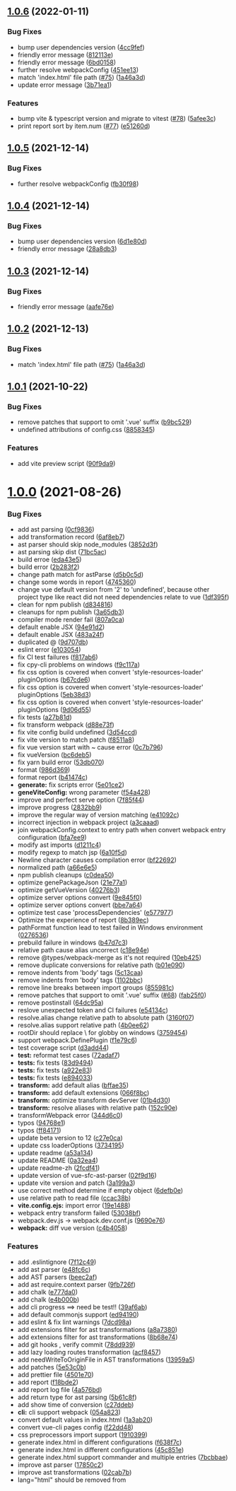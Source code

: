 ## [1.0.6](https://github.com/originjs/webpack-to-vite/compare/v1.0.1...v1.0.6) (2022-01-11)


### Bug Fixes

* bump user dependencies version ([4cc9fef](https://github.com/originjs/webpack-to-vite/commit/4cc9fef5060756f37ea53eb16577ce8fb44780b2))
* friendly error message ([812113e](https://github.com/originjs/webpack-to-vite/commit/812113e18d741904dab93933f9d120caf51d5732))
* friendly error message ([6bd0158](https://github.com/originjs/webpack-to-vite/commit/6bd0158a0fb98feb7726268d1b606b36022a3fa5))
* further resolve webpackConfig ([451ee13](https://github.com/originjs/webpack-to-vite/commit/451ee134f8b31009994010172e9ef2372708f8bc))
* match 'index.html' file path ([#75](https://github.com/originjs/webpack-to-vite/issues/75)) ([1a46a3d](https://github.com/originjs/webpack-to-vite/commit/1a46a3d4dfc9dda2909e0d248d156ad919458b56))
* update error message ([3b71ea1](https://github.com/originjs/webpack-to-vite/commit/3b71ea1a9f298d45427501ea2c318ff79a6af91b))


### Features

* bump vite & typescript version and migrate to vitest ([#78](https://github.com/originjs/webpack-to-vite/issues/78)) ([5afee3c](https://github.com/originjs/webpack-to-vite/commit/5afee3c26ea8df1d43f18ad7a68a2946779f6272))
* print report sort by item.num ([#77](https://github.com/originjs/webpack-to-vite/issues/77)) ([e51260d](https://github.com/originjs/webpack-to-vite/commit/e51260d835778cbb1a77e62dfdd7e7ddc096f7cf))



## [1.0.5](https://github.com/originjs/webpack-to-vite/compare/v1.0.4...v1.0.5) (2021-12-14)


### Bug Fixes

* further resolve webpackConfig ([fb30f98](https://github.com/originjs/webpack-to-vite/commit/fb30f9854d92e5c536dbe0d50b6b0608e95f7ac8))



## [1.0.4](https://github.com/originjs/webpack-to-vite/compare/v1.0.3...v1.0.4) (2021-12-14)


### Bug Fixes

* bump user dependencies version ([6d1e80d](https://github.com/originjs/webpack-to-vite/commit/6d1e80de9d60042045b450e885d9ca21d74108d1))
* friendly error message ([28a8db3](https://github.com/originjs/webpack-to-vite/commit/28a8db3870ae1f5c42640ee390eae54a183cc204))



## [1.0.3](https://github.com/originjs/webpack-to-vite/compare/v1.0.2...v1.0.3) (2021-12-14)


### Bug Fixes

* friendly error message ([aafe76e](https://github.com/originjs/webpack-to-vite/commit/aafe76e246339f08b5f06393a8f5b2655a103f57))



## [1.0.2](https://github.com/originjs/webpack-to-vite/compare/v1.0.1...v1.0.2) (2021-12-13)


### Bug Fixes

* match 'index.html' file path ([#75](https://github.com/originjs/webpack-to-vite/issues/75)) ([1a46a3d](https://github.com/originjs/webpack-to-vite/commit/1a46a3d4dfc9dda2909e0d248d156ad919458b56))



## [1.0.1](https://github.com/originjs/webpack-to-vite/compare/v1.0.0...v1.0.1) (2021-10-22)


### Bug Fixes

* remove patches that support to omit '.vue' suffix ([b9bc529](https://github.com/originjs/webpack-to-vite/commit/b9bc5298f9fe15e1b7a64cf129fffd23be04476e))
* undefined attributions of config.css ([8858345](https://github.com/originjs/webpack-to-vite/commit/88583456ea341b6a936f041a656f0a6efb381045))


### Features

* add vite preview script ([90f9da9](https://github.com/originjs/webpack-to-vite/commit/90f9da9f6d5a72e1ebc2990b07d834daac6c99f9))



# [1.0.0](https://github.com/originjs/webpack-to-vite/compare/72adaf753c96b76bc577a8886ce2acc17f3803fa...v1.0.0) (2021-08-26)


### Bug Fixes

* add ast parsing ([0cf9836](https://github.com/originjs/webpack-to-vite/commit/0cf98368d590d8418a4e319dea0af4755cf4f661))
* add transformation record ([6af8eb7](https://github.com/originjs/webpack-to-vite/commit/6af8eb70e4f4a38b739b1475788aba1d6318de12))
* ast parser should skip node_modules ([3852d3f](https://github.com/originjs/webpack-to-vite/commit/3852d3fe5a0fbaa1cd16dd116c374d2e387c151e))
* ast parsing skip dist ([71bc5ac](https://github.com/originjs/webpack-to-vite/commit/71bc5ace31b1fb8655278e9664e311cfe2fc67f1))
* build erroe ([eda43e5](https://github.com/originjs/webpack-to-vite/commit/eda43e5f2c3a45c45c8e780254e88123e40ab3a4))
* build error ([2b283f2](https://github.com/originjs/webpack-to-vite/commit/2b283f27756d3c3784d552030460a7fb570e572b))
* change path match for astParse ([d5b0c5d](https://github.com/originjs/webpack-to-vite/commit/d5b0c5df523a92fee2916d565a5df2b9eb430685))
* change some words in report ([4745360](https://github.com/originjs/webpack-to-vite/commit/4745360c8dd6e86e801be4f43a33fde225513835))
* change vue default version from '2' to 'undefined', because other project type like react did not need dependencies relate to vue ([1df395f](https://github.com/originjs/webpack-to-vite/commit/1df395f259f3ded76e775d17f6c70d4b80f464ed))
* clean for npm publish ([d834816](https://github.com/originjs/webpack-to-vite/commit/d834816041186680428ee292ad0440c11341ea83))
* cleanups for npm publish ([3a65db3](https://github.com/originjs/webpack-to-vite/commit/3a65db33b3d5bb108e135110069c9fbbe7e7b943))
* compiler mode render fail ([807a0ca](https://github.com/originjs/webpack-to-vite/commit/807a0caef0bef7291c6596928fa2f6bea3a42356))
* default enable JSX ([94e91d2](https://github.com/originjs/webpack-to-vite/commit/94e91d259b011c3e5600186ea445269a2891843c))
* default enable JSX ([483a24f](https://github.com/originjs/webpack-to-vite/commit/483a24fa1eaa35541e091d7326360e092ee14f5f))
* duplicated @ ([9d707db](https://github.com/originjs/webpack-to-vite/commit/9d707dbead50fcfd510fe5e39321c99b34cac88f))
* eslint error ([e103054](https://github.com/originjs/webpack-to-vite/commit/e103054a50a2fe24153fae7e2366d3e6e20d36c7))
* fix CI test failures ([f817ab6](https://github.com/originjs/webpack-to-vite/commit/f817ab664840d70781beb3e066df061897e58ba8))
* fix cpy-cli problems on windows ([f9c117a](https://github.com/originjs/webpack-to-vite/commit/f9c117a1dec72205bb281c310dfa166cb87b34cc))
* fix css option is covered when convert 'style-resources-loader' pluginOptions ([b67cde6](https://github.com/originjs/webpack-to-vite/commit/b67cde6c050e18071fa538d51409fe31c6b9c29c))
* fix css option is covered when convert 'style-resources-loader' pluginOptions ([5eb38d3](https://github.com/originjs/webpack-to-vite/commit/5eb38d3492c97b2beb22b6888ad822d80db8e9f7))
* fix css option is covered when convert 'style-resources-loader' pluginOptions ([9d06d55](https://github.com/originjs/webpack-to-vite/commit/9d06d55c409a0e3fe2a45c8c7fcd3b0592540ad3))
* fix tests ([a27b81d](https://github.com/originjs/webpack-to-vite/commit/a27b81d878502e0b390a9187026096c744a13dd0))
* fix transform webpack ([d88e73f](https://github.com/originjs/webpack-to-vite/commit/d88e73fc0fd06071b1a815da36b1ba6ea97c7968))
* fix vite config build undefined ([3d54ccd](https://github.com/originjs/webpack-to-vite/commit/3d54ccd4b2db73ee055343a4784515bbe374e3eb))
* fix vite version to match patch ([f8511a8](https://github.com/originjs/webpack-to-vite/commit/f8511a8ccae04a2194cfd28747fa830f123319fc))
* fix vue version start with ~ cause error ([0c7b796](https://github.com/originjs/webpack-to-vite/commit/0c7b7966fe7f802f589651af6647af9bc2c2ae34))
* fix vueVersion ([bc6deb5](https://github.com/originjs/webpack-to-vite/commit/bc6deb552c7681725e3c59458733d3b5148f6be4))
* fix yarn build error ([53db070](https://github.com/originjs/webpack-to-vite/commit/53db070821a604ac38b4e14313b8fcfc27c34988))
* format ([986d369](https://github.com/originjs/webpack-to-vite/commit/986d369b3d48a7b35740b522f06e5c878d9528f8))
* format report ([b41474c](https://github.com/originjs/webpack-to-vite/commit/b41474c22ea18c35570e9dedd3fd8b5097c317ab))
* **generate:** fix scripts error ([5e01ce2](https://github.com/originjs/webpack-to-vite/commit/5e01ce22efac52fd859e394a953faef32c045f87))
* **geneViteConfig:** wrong parameter ([f54a428](https://github.com/originjs/webpack-to-vite/commit/f54a4282c9a89b3b67846d70f7b0774c421c3372))
* improve and perfect serve option ([7f85f44](https://github.com/originjs/webpack-to-vite/commit/7f85f445eb53011117344bb2ef3365b5f513f9aa))
* improve progress ([2832bb9](https://github.com/originjs/webpack-to-vite/commit/2832bb918961ae2426f6930ae78aade2d1615ea2))
* improve the regular way of version matching ([e41092c](https://github.com/originjs/webpack-to-vite/commit/e41092cca519790ed5f8338ccf5c9ef1e92f49d4))
* incorrect injection in webpack project ([a3caaad](https://github.com/originjs/webpack-to-vite/commit/a3caaadb461738eaf76e474157c166d39e7d3f7c))
* join webpackConfig.context to entry path when convert webpack entry configuration ([bfa7ee9](https://github.com/originjs/webpack-to-vite/commit/bfa7ee926e3f071f6913dbc9509576df9263f051))
* modify ast imports ([d1211c4](https://github.com/originjs/webpack-to-vite/commit/d1211c44660dfedd788743cac529118e5540b187))
* modify regexp to match jsp ([6a10f5d](https://github.com/originjs/webpack-to-vite/commit/6a10f5dbcdc52ecee25dce5f3f7973a704e69025))
* Newline character causes compilation error ([bf22692](https://github.com/originjs/webpack-to-vite/commit/bf22692cc8cb529c05f9d36e17c373d970cbb8d8))
* normalized path ([a66e6e5](https://github.com/originjs/webpack-to-vite/commit/a66e6e5a1efdda80b39dcc25e4633c50e8f7e5e3))
* npm publish cleanups ([c0dea50](https://github.com/originjs/webpack-to-vite/commit/c0dea50cb16401d9f05cbe9c9999b3e94c7943e3))
* optimize genePackageJson ([21e77a1](https://github.com/originjs/webpack-to-vite/commit/21e77a16a42ed09d880dd551387f9af4af62b473))
* optimize getVueVersion ([40276b3](https://github.com/originjs/webpack-to-vite/commit/40276b37ecec5efd6ab820ff4f87d39d92475c54))
* optimize server options convert ([9e845f0](https://github.com/originjs/webpack-to-vite/commit/9e845f0b95c925f83d383732edcba98f70b1329e))
* optimize server options convert ([bbe7a64](https://github.com/originjs/webpack-to-vite/commit/bbe7a649a2d79af76f27f5a3b8e515e7ca8722f1))
* optimize test case 'processDependencies' ([e577977](https://github.com/originjs/webpack-to-vite/commit/e57797793f223631dfb129dc97b9b92ce1c86eba))
* Optimize the experience of report ([8b389ec](https://github.com/originjs/webpack-to-vite/commit/8b389ec8f62fb18336b76cb7871883c0c3af9d93))
* pathFormat function lead to test failed in Windows environment ([0276536](https://github.com/originjs/webpack-to-vite/commit/0276536774444126a3063d0b083a18f8c3c5bb1c))
* prebuild failure in windows ([b47d7c3](https://github.com/originjs/webpack-to-vite/commit/b47d7c3180fb1a977a39516b17eb84b3bf4fad5c))
* relative path cause alias uncorrect ([c18e94e](https://github.com/originjs/webpack-to-vite/commit/c18e94e6bf7ad0d6a2ea890398b352ff7db81bf0))
* remove @types/webpack-merge as it's not required ([10eb425](https://github.com/originjs/webpack-to-vite/commit/10eb4254a74b99675ded5f5a53e1629289233b75))
* remove duplicate conversions for relative path ([b01e090](https://github.com/originjs/webpack-to-vite/commit/b01e090e2600997c308a47a2d6d3ee3e9a596bac))
* remove indents from 'body' tags ([5c13caa](https://github.com/originjs/webpack-to-vite/commit/5c13caaba9aa571278f9cb0dd9a47bcaa44ad4f6))
* remove indents from 'body' tags ([1102bbc](https://github.com/originjs/webpack-to-vite/commit/1102bbce2d8b5280b26c4068babb062ae1f6f65a))
* remove line breaks between import groups ([855981c](https://github.com/originjs/webpack-to-vite/commit/855981c6a73c9e18ea4b7c7371fb4d2eb65f3e7d))
* remove patches that support to omit '.vue' suffix ([#68](https://github.com/originjs/webpack-to-vite/issues/68)) ([fab25f0](https://github.com/originjs/webpack-to-vite/commit/fab25f05324157c1a0689f5efb21a27c2894fc8b))
* remove postinstall ([64dc95a](https://github.com/originjs/webpack-to-vite/commit/64dc95ac27dbce483b925b8811261a9cc0e81ca9))
* reslove unexpected token and CI failures ([e54134c](https://github.com/originjs/webpack-to-vite/commit/e54134cb25467c06bae63ca5dd5238c3d58e0450))
* resolve.alias change relative path to absolute path ([3160f07](https://github.com/originjs/webpack-to-vite/commit/3160f07b3de6bceca3e09376284e0c3413aef188))
* resolve.alias support relative path ([4b0ee62](https://github.com/originjs/webpack-to-vite/commit/4b0ee62d3e065c6d3ff198dffa6859a36b99bc17))
* rootDir should replace \ for globby on windows ([3759454](https://github.com/originjs/webpack-to-vite/commit/3759454fc7dc2d0c249c3c6403bc30df2a79a230))
* support webpack.DefinePlugin ([f1e79c6](https://github.com/originjs/webpack-to-vite/commit/f1e79c600d5d7f48209a1a9bbdddd93b9ad01fc4))
* test coverage script ([d3add44](https://github.com/originjs/webpack-to-vite/commit/d3add44ae6e912e3f4817b44d20243f93958816e))
* **test:** reformat test cases ([72adaf7](https://github.com/originjs/webpack-to-vite/commit/72adaf753c96b76bc577a8886ce2acc17f3803fa))
* **tests:** fix tests ([83d9494](https://github.com/originjs/webpack-to-vite/commit/83d94946ac2fd9b398b3cfb64fb1775c420c685f))
* **tests:** fix tests ([a922e83](https://github.com/originjs/webpack-to-vite/commit/a922e8393fcb0e9569707f8eb75a373d6564a5a6))
* **tests:** fix tests ([e894033](https://github.com/originjs/webpack-to-vite/commit/e894033788311d662306e4ab6b0ab23852223c51))
* **transform:** add default alias ([bffae35](https://github.com/originjs/webpack-to-vite/commit/bffae3531da4e78328b2b5f7e866ac93c8b604fa))
* **transform:** add default extensions ([066f8bc](https://github.com/originjs/webpack-to-vite/commit/066f8bcb1c8812562672e1abe8bb2fd30c4e28a5))
* **transform:** optimize transform devServer ([01b4d30](https://github.com/originjs/webpack-to-vite/commit/01b4d30604060c6d112a7b2eeae075e8684a5894))
* **transform:** resolve aliases with relative path ([152c90e](https://github.com/originjs/webpack-to-vite/commit/152c90ef69baeb5a44df0f3a199511609d7cc86c))
* transformWebpack error ([344d6c0](https://github.com/originjs/webpack-to-vite/commit/344d6c0a619dc5fa43155c5593c2ce24888e2d75))
* typos ([94768e1](https://github.com/originjs/webpack-to-vite/commit/94768e1c1e19594429431da0acdc5867d539c2df))
* typos ([ff84171](https://github.com/originjs/webpack-to-vite/commit/ff84171a4805c42629399fd8635866f9ef84d701))
* update beta version to 12 ([c27e0ca](https://github.com/originjs/webpack-to-vite/commit/c27e0ca6c54f8f669f5a38e608df5fc65bb3a26e))
* update css loaderOptions ([3734195](https://github.com/originjs/webpack-to-vite/commit/37341952e8f61f76427b94d6b1a42f151931bd7d))
* update readme ([a53a134](https://github.com/originjs/webpack-to-vite/commit/a53a134bf1216c11f049c55829f859d9b037597c))
* update README ([0a32ea4](https://github.com/originjs/webpack-to-vite/commit/0a32ea46b64e2b8be302efb698efb4e7817cb623))
* update readme-zh ([2fcdf41](https://github.com/originjs/webpack-to-vite/commit/2fcdf41f7107d3b935ec6ace523befa380870579))
* update version of vue-sfc-ast-parser ([02f9d16](https://github.com/originjs/webpack-to-vite/commit/02f9d165042d3c3bd4185f76060f9fdda10163e1))
* update vite version and patch ([3a199a3](https://github.com/originjs/webpack-to-vite/commit/3a199a3afdbf91387a2f151785727f37c651f4e6))
* use correct method determine if empty object ([6defb0e](https://github.com/originjs/webpack-to-vite/commit/6defb0e1610725fb8d612404e534813ff4b9eff9))
* use relative path to read file ([ccac38b](https://github.com/originjs/webpack-to-vite/commit/ccac38b1635fe548abe326115979685cf9462967))
* **vite.config.ejs:** import error ([19e1488](https://github.com/originjs/webpack-to-vite/commit/19e1488adbc2375274e5a79a8f8abcf81de039dd))
* webpack entry transform failed ([53038bf](https://github.com/originjs/webpack-to-vite/commit/53038bf520516340ad142ca51976f196fd7f6ad8))
* webpack.dev.js -> webpack.dev.conf.js ([9690e76](https://github.com/originjs/webpack-to-vite/commit/9690e76cc77b807f6d7ccec35a6c994d0c4b23fe))
* **webpack:** diff vue version ([c4b4058](https://github.com/originjs/webpack-to-vite/commit/c4b405869185d163181f03a394a1dbe4d0fcedb1))


### Features

* add .eslintignore ([7f12c49](https://github.com/originjs/webpack-to-vite/commit/7f12c49cb43c912cc496222bf2977bd11c1007ac))
* add ast parser ([e48fc6c](https://github.com/originjs/webpack-to-vite/commit/e48fc6ce8cf54e698718dc92e970f2ae4b031762))
* add AST parsers ([beec2af](https://github.com/originjs/webpack-to-vite/commit/beec2afcbd3a2af87e48fbac1168da569dcf5486))
* add ast require.context parser ([9fb726f](https://github.com/originjs/webpack-to-vite/commit/9fb726fc8a1cab05564016f34f2814e310dabb28))
* add chalk ([e777da0](https://github.com/originjs/webpack-to-vite/commit/e777da0792ded4c069ceb658aed695befbd48f44))
* add chalk ([e4b000b](https://github.com/originjs/webpack-to-vite/commit/e4b000b1bca02fd6d3725693c67b02fdcdf2f6a0))
* add cli progress ==> need be test!! ([39af6ab](https://github.com/originjs/webpack-to-vite/commit/39af6aba484c4909dccd4a276be4c9872bde768d))
* add default commonjs support ([ed94190](https://github.com/originjs/webpack-to-vite/commit/ed941901cdf82c4a2bea3312577268b632439141))
* add eslint & fix lint warnings ([7dcd98a](https://github.com/originjs/webpack-to-vite/commit/7dcd98a1d88ce92492b9a9b1987cc59bdde34722))
* add extensions filter for ast transformations ([a8a7380](https://github.com/originjs/webpack-to-vite/commit/a8a73801a32e1610e520ac50c4aa2fa1ede263af))
* add extensions filter for ast transformations ([8b68e74](https://github.com/originjs/webpack-to-vite/commit/8b68e74a59bf5e960f890f851667968e2be17d70))
* add git hooks , verify commit ([78dd939](https://github.com/originjs/webpack-to-vite/commit/78dd939bc8dda6392c87b135970f287f5659c32b))
* add lazy loading routes transformation ([acf8457](https://github.com/originjs/webpack-to-vite/commit/acf8457112c8a6f9e6c7af06c2784121466a943d))
* add needWriteToOriginFile in AST transformations ([13959a5](https://github.com/originjs/webpack-to-vite/commit/13959a51921b3d5fe2543acf47a428a585720f2b))
* add patches ([5e53c0b](https://github.com/originjs/webpack-to-vite/commit/5e53c0b88cea83cd4f4f3420c2b4ac31e9cf55b5))
* add prettier file ([4501e70](https://github.com/originjs/webpack-to-vite/commit/4501e70b02db9095850a0704529e56d402d46f47))
* add report ([f18bde2](https://github.com/originjs/webpack-to-vite/commit/f18bde2edac37f1f161be47945865dfc847e8ec6))
* add report log file ([4a576bd](https://github.com/originjs/webpack-to-vite/commit/4a576bdba505191ec85e953ceb326ef1c65184c9))
* add return type for ast parsing ([5b61c8f](https://github.com/originjs/webpack-to-vite/commit/5b61c8f2d49076bd138a7aceb8a6e04f5e1d3c98))
* add show time of conversion ([c27ddeb](https://github.com/originjs/webpack-to-vite/commit/c27ddeb0454483366b625284059bf795a4d9723c))
* **cli:** cli support webpack ([054a823](https://github.com/originjs/webpack-to-vite/commit/054a8231a292b2e3ca9a341ddc80547086e48e9a))
* convert default values in index.html ([1a3ab20](https://github.com/originjs/webpack-to-vite/commit/1a3ab20dcd96abda4d73853cc34d309b69f88016))
* convert vue-cli pages config ([f22dd48](https://github.com/originjs/webpack-to-vite/commit/f22dd48717e3d32de8bc787b80c91e0aaf2d894e))
* css preprocessors import support ([1910399](https://github.com/originjs/webpack-to-vite/commit/1910399d9a217d1e4b91498f77e9a4909154a5c6))
* generate index.html in different configurations ([f638f7c](https://github.com/originjs/webpack-to-vite/commit/f638f7c6cad74f8905b597b2163353d723def82c))
* generate index.html in different configurations ([45c851e](https://github.com/originjs/webpack-to-vite/commit/45c851e407f0fdcd5d575b9fbea2a8f2e0ed2f3d))
* generate index.html support commander and multiple entries ([7bcbbae](https://github.com/originjs/webpack-to-vite/commit/7bcbbaee13a05e51f4dcb3718f89e1c30272536e))
* improve ast parser ([17850c2](https://github.com/originjs/webpack-to-vite/commit/17850c2665f0c62d52bb5a23096893fd6634b4fa))
* improve ast transformations ([02cab7b](https://github.com/originjs/webpack-to-vite/commit/02cab7bbd59bef590bd63562da3313650fd6e23a))
* lang="html" should be removed from <template> ([03fffd1](https://github.com/originjs/webpack-to-vite/commit/03fffd1192675f7895155bd0d0b2ce66385103a3))
* modify format for generating 'vite.config.js' ([a0eeea2](https://github.com/originjs/webpack-to-vite/commit/a0eeea27908f0100d98ec68c9681d73a7d3183a4))
* optimize ast 'require.context' parser ([1e35633](https://github.com/originjs/webpack-to-vite/commit/1e3563346f67303d6c30a1c34d0336cc13782262))
* optimize index.html transformation ([97d39bb](https://github.com/originjs/webpack-to-vite/commit/97d39bbce0380e424508a2b6a0ee3302048d9859))
* parseWebpackConfig support multiple environments ([4ca5e8c](https://github.com/originjs/webpack-to-vite/commit/4ca5e8ccb421c6e3c2f1f5c074573685ce423a93))
* pr[#3534](https://github.com/originjs/webpack-to-vite/issues/3534) patch auto apply after installing vite ([9f6edaf](https://github.com/originjs/webpack-to-vite/commit/9f6edaf545795b1fadaec4c035f88d6c7c9a3764))
* print error message if conversion failed ([65c54f8](https://github.com/originjs/webpack-to-vite/commit/65c54f8b859c30ed92dfb98825810a4fef1aedaa))
* read rootDir/index.html instead while public/index.html not exists ([4a3e3e2](https://github.com/originjs/webpack-to-vite/commit/4a3e3e2c305cfe0667d53cada956b21a309117af))
* read rootDir/index.html instead while public/index.html not exists ([82b9ef4](https://github.com/originjs/webpack-to-vite/commit/82b9ef4d42347ecc2d271fdbb45caab238afa044))
* readme translateion ([cef5d9e](https://github.com/originjs/webpack-to-vite/commit/cef5d9eda73a639a00e9d0a1157ac33a4486ecbf))
* refactor ast parsers and transformations ([14bf16f](https://github.com/originjs/webpack-to-vite/commit/14bf16f28df0a9d471f00151db5c6234f78cf366))
* refactor ast transformation of index.html ([1253695](https://github.com/originjs/webpack-to-vite/commit/1253695bfe2cb37607ab50a79625b8bb6f7d3b1d))
* refactor the ast parse ([220fed5](https://github.com/originjs/webpack-to-vite/commit/220fed5614dbb35c5ad06d816bd5b9defb4a02ae))
* refactor vue sfc ([a0e0a18](https://github.com/originjs/webpack-to-vite/commit/a0e0a185970b7b66a483155bfd95730754896529))
* support index.html in public with ast parsing ([0a17b01](https://github.com/originjs/webpack-to-vite/commit/0a17b01410112e1de697240d1420377469d09cb1))
* support webpack.DefinePlugin ([b0288b6](https://github.com/originjs/webpack-to-vite/commit/b0288b62f66d2a1db8489621ffdf6b41b544f526))
* **transformer:** implements webpack transformer ([2050e12](https://github.com/originjs/webpack-to-vite/commit/2050e12b1bd06043bb4c085d486996bbfd230afa))
* update readme-zh ([de7cafa](https://github.com/originjs/webpack-to-vite/commit/de7cafa0698e4e932f24c5278f7713491eb8e2ad))
* update readme, add build status and npm status ([abc6a08](https://github.com/originjs/webpack-to-vite/commit/abc6a08c3a67598f24627c70b77c071fa000acd9))
* **webpack:** support webpack ([e7b8693](https://github.com/originjs/webpack-to-vite/commit/e7b869302794c24cbe94b6bfe16fe9f25e628aec))
* **webpack:** transformWebpack support devServer ([0f82ad0](https://github.com/originjs/webpack-to-vite/commit/0f82ad0359d6547e530910b232b5f70ff7503a54))



